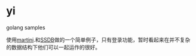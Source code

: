 yi
==

golang samples

使用[martini](https://github.com/codegangsta/martini).和[SSDB](https://github.com/ideawu/ssdb)做的一个简单例子，只有登录功能，暂时看起来在并不复杂的数据结构下他们可以一起运作的很好。


